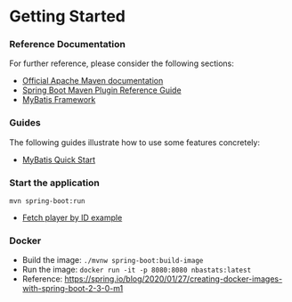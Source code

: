 # Getting Started

### Reference Documentation
For further reference, please consider the following sections:

* [Official Apache Maven documentation](https://maven.apache.org/guides/index.html)
* [Spring Boot Maven Plugin Reference Guide](https://docs.spring.io/spring-boot/docs/2.2.4.RELEASE/maven-plugin/)
* [MyBatis Framework](https://mybatis.org/spring-boot-starter/mybatis-spring-boot-autoconfigure/)

### Guides
The following guides illustrate how to use some features concretely:

* [MyBatis Quick Start](https://github.com/mybatis/spring-boot-starter/wiki/Quick-Start)

### Start the application
```mvn spring-boot:run```

* [Fetch player by ID example](http://localhost:8080/player/79085b3a-59fd-11ea-82b4-0242ac130003)

### Docker
- Build the image: `./mvnw spring-boot:build-image`
- Run the image: `docker run -it -p 8080:8080 nbastats:latest`
- Reference: https://spring.io/blog/2020/01/27/creating-docker-images-with-spring-boot-2-3-0-m1
